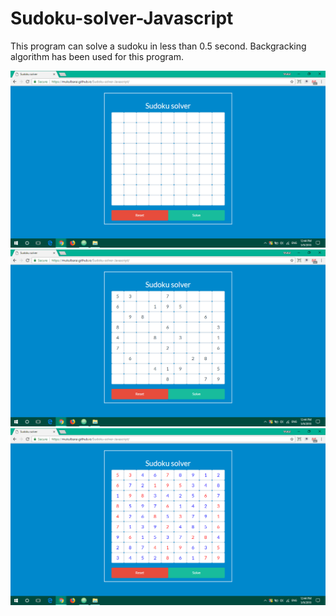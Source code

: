 # Sudoku-solver-Javascript

This program can solve a sudoku in less than 0.5 second. Backgracking algorithm has been used for this program.

<img src="images/Screenshot(47).png">
<img src="images/Screenshot(45).png">
<img src="images/Screenshot(46).png">
